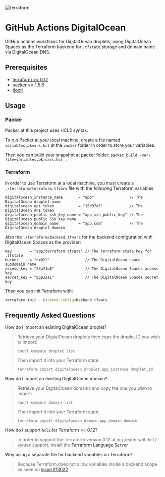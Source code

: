 ![terraform](https://github.com/gabrielgiordan/github-actions-digitalocean/workflows/terraform/badge.svg)
# GitHub Actions DigitalOcean

GitHub actions workflows for DigitalOcean droplets, using DigitalOcean Spaces as the Terraform backend for `.tfstate` storage and domain name via DigitalOcean DNS.

## Prerequisites

- [terraform >= 0.12](https://learn.hashicorp.com/terraform/getting-started/install.html)
- [packer >= 1.5.6](https://www.packer.io/intro/getting-started/)
- [doctl](https://www.digitalocean.com/docs/apis-clis/doctl/how-to/install/)

## Usage

### Packer

Packer at this project uses HCL2 syntax.

To run Packer at your local machine, create a file named `variables.pkvars.hcl` at the `packer` folder in order to store your variables.

Then you can build your snapshot at packer folder:
`packer build -var-file=variables.pkrvars.hcl .`

### Terraform

In order to use Terraform at a local machine, you must create a `./terraform/terraform.tfvars` file with the following Terraform variables:

```hcl
digitalocean_instance_name       = "app"                // The DigitalOcean droplet name
digitalocean_api_token           = "15d37a5"            // The DigitalOcean API token
digitalocean_public_ssh_key_name = "app_ssh_public_key" // The DigitalOcean public SSH key name
digitalocean_domain_name         = "app.com"            // The DigitalOcean droplet domain
```

Also the `./terraform/backend.tfvars` for the backend configuration with DigitalOcean Spaces as the provider:

```hcl
key        = "app/terraform.tfsate" // The Terraform state key for .tfstate
bucket     = "nx02l"                // The DigitalOcean space subdomain name
access_key = "23a71u8"              // The DigitalOcean Spaces access key
secret_key = "85p32a1"              // The DigitalOcean Spaces secret key
```

Then you can init Terraform with:

```bash
terraform init --backend-config=backend.tfvars
```

## Frequently Asked Questions

How do I import an existing DigitalOcean droplet?
> Retrieve your DigitalOcean droplets then copy the droplet ID you wish to import:
>
> `doctl compute droplet list`
>
> Then import it into your Terraform state:
>
> `terraform import digitalocean_droplet.app_instance droplet_id`

How do I import an existing DigitalOcean domain?
> Retrieve your DigitalOcean domains and copy the one you wish to import:
>
> `doctl compute domain list`
>
> Then import it into your Terraform state:
>
> `terraform import digitalocean_domain.app_domain domain`

How do I support `hcl2` for Terraform >= 0.12?
> In order to support the Terraform version 0.12 at or greater with `hcl2` syntax support, install the [Terraform Language Server](https://github.com/mauve/vscode-terraform/issues/157#issuecomment-605020900)

Why using a separate file for backend variables on Terraform?
> Because Terraform does not allow variables inside a backend scope as seen on [issue #13022](https://github.com/hashicorp/terraform/issues/13022)